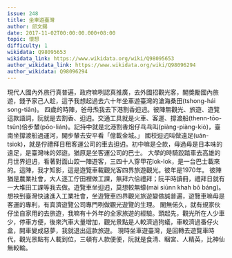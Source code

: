```yaml
---
issue: 248
title: 坐車遊臺灣
author: 邱文錫
date: 2017-11-02T00:00:00.000+08:00
topic: 懷想
difficulty: 1
wikidata: Q98095653
wikidata_link: https://www.wikidata.org/wiki/Q98095653
author_wikidata_link: https://www.wikidata.org/wiki/Q98096294
author_wikidata: Q98096294
---
```

現代人國內外旅行真普遍，政府嘛咧認真推廣，去外國招觀光客，閣獎勵國內旅遊，錢予家己人趁，這予我想起過去六十年坐車遊臺灣的滄海桑田(tshong-hái song-tiân)。
四歲的時陣，爸母𤆬我去下港割香𨑨迌。彼陣無觀光、旅遊、遊覽這款語詞，阮就是去割香、𨑨迌。交通工具就是火車、客運、撐渡船(thenn-tōo-tsûn)佮步輦(pōo-lián)。記持中就是北港割香炮仔乓乓叫(piàng-piàng-kiò)，臺南坐撐渡船過運河，閣步輦去安平看「億載金城。」
國校𨑨迌叫做遠足(uán-tsiok)，就是佇禮拜日租客運公司的車去𨑨迌。初中嘛是仝款，毋過毋是日本味的遠足，是臺灣味的郊遊。猶原是坐客運公司的巴士。
大學的時騎跤踏車去高雄的月世界𨑨迌，看著對面山跤一陣遊客，三四十人穿甲花lok-lok，是一台巴士載來的。這陣，我才知影，這是遊覽車載觀光客四界旅遊觀光。彼年是1970年。
彼陣猶是農業社會，大人逐工佇田裡做工課，無拜六佮禮拜；阮平時讀冊，禮拜日就有一大堆田工課等我去做。遊覽車坐𨑨迌，莫想較無蠓(mài siūnn khah bô báng)。
想袂到臺灣快速進入工業社會，坐遊覽車四界觀光旅遊變做誠普遍，遊覽車嘛毋是客運的專利，有真濟遊覽公司專門咧做觀光遊覽的生理。
閣無偌久，就有規家伙仔坐自家用的去旅遊，我嘛有十外年的全家旅遊的經驗。頭起先，觀光所在人少車少，停車方便，後來汽車大量增加，觀光景點是人較濟過狗蟻，車較濟過番仔火盒，開車變成惡夢，我就退出這款旅遊。
現時坐車遊臺灣，是回轉去遊覽車時代，觀光景點有人載到位，三頓有人款便便，阮就是食清、睏宮、人精英，比神仙無較輸。